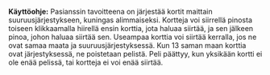**Käyttöohje:** Pasianssin tavoitteena on järjestää kortit maittain suuruusjärjestykseen, kuningas alimmaiseksi. Kortteja voi siirrellä pinosta toiseen klikkaamalla hiirellä ensin korttia, jota haluaa siirtää, ja sen jälkeen pinoa, johon haluaa siirtää sen. Useampaa korttia voi siirtää kerralla, jos ne ovat samaa maata ja suuruusjärjestyksessä. Kun 13 saman maan korttia ovat järjestyksessä, ne poistetaan pelistä. Peli päättyy, kun yksikään kortti ei ole enää pelissä, tai kortteja ei voi enää siirtää.
